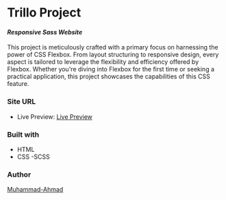 # Trillo Project

#### _Responsive Sass Website_

This project is meticulously crafted with a primary focus on harnessing the power of CSS Flexbox. From layout structuring to responsive design, every aspect is tailored to leverage the flexibility and efficiency offered by Flexbox. Whether you're diving into Flexbox for the first time or seeking a practical application, this project showcases the capabilities of this CSS feature.

### Site URL

- Live Preview: [Live Preview](https://muhammad-ahmad66.github.io/Natours-CSS-SCSS-/)

### Built with

- HTML
- CSS -SCSS

### Author

[Muhammad-Ahmad](mailto:muhammadugv66@gmail.com)
